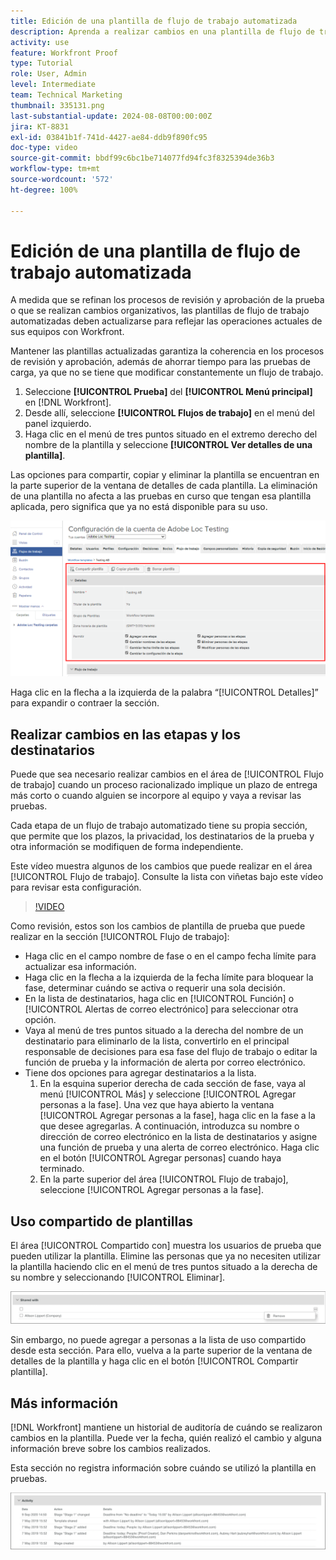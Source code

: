 ```yaml
---
title: Edición de una plantilla de flujo de trabajo automatizada
description: Aprenda a realizar cambios en una plantilla de flujo de trabajo de pruebas automatizadas existente en  [!DNL  Workfront].
activity: use
feature: Workfront Proof
type: Tutorial
role: User, Admin
level: Intermediate
team: Technical Marketing
thumbnail: 335131.png
last-substantial-update: 2024-08-08T00:00:00Z
jira: KT-8831
exl-id: 03841b1f-741d-4427-ae84-ddb9f890fc95
doc-type: video
source-git-commit: bbdf99c6bc1be714077fd94fc3f8325394de36b3
workflow-type: tm+mt
source-wordcount: '572'
ht-degree: 100%

---
```


# Edición de una plantilla de flujo de trabajo automatizada

A medida que se refinan los procesos de revisión y aprobación de la prueba o que se realizan cambios organizativos, las plantillas de flujo de trabajo automatizadas deben actualizarse para reflejar las operaciones actuales de sus equipos con Workfront.

Mantener las plantillas actualizadas garantiza la coherencia en los procesos de revisión y aprobación, además de ahorrar tiempo para las pruebas de carga, ya que no se tiene que modificar constantemente un flujo de trabajo.

1. Seleccione **[!UICONTROL Prueba]** del **[!UICONTROL Menú principal]** en [!DNL Workfront].
1. Desde allí, seleccione **[!UICONTROL Flujos de trabajo]** en el menú del panel izquierdo.
1. Haga clic en el menú de tres puntos situado en el extremo derecho del nombre de la plantilla y seleccione **[!UICONTROL Ver detalles de una plantilla]**.

Las opciones para compartir, copiar y eliminar la plantilla se encuentran en la parte superior de la ventana de detalles de cada plantilla. La eliminación de una plantilla no afecta a las pruebas en curso que tengan esa plantilla aplicada, pero significa que ya no está disponible para su uso.

![Ventana de detalles de plantilla](assets/proof-system-setup-edit-templates-details-area.png)


Haga clic en la flecha a la izquierda de la palabra “[!UICONTROL Detalles]” para expandir o contraer la sección.

## Realizar cambios en las etapas y los destinatarios

Puede que sea necesario realizar cambios en el área de [!UICONTROL Flujo de trabajo] cuando un proceso racionalizado implique un plazo de entrega más corto o cuando alguien se incorpore al equipo y vaya a revisar las pruebas.

Cada etapa de un flujo de trabajo automatizado tiene su propia sección, que permite que los plazos, la privacidad, los destinatarios de la prueba y otra información se modifiquen de forma independiente.

Este vídeo muestra algunos de los cambios que puede realizar en el área [!UICONTROL Flujo de trabajo]. Consulte la lista con viñetas bajo este vídeo para revisar esta configuración.

>[!VIDEO](https://video.tv.adobe.com/v/335131/?quality=12&learn=on&enablevpops=1)

Como revisión, estos son los cambios de plantilla de prueba que puede realizar en la sección [!UICONTROL Flujo de trabajo]:

* Haga clic en el campo nombre de fase o en el campo fecha límite para actualizar esa información.
* Haga clic en la flecha a la izquierda de la fecha límite para bloquear la fase, determinar cuándo se activa o requerir una sola decisión.
* En la lista de destinatarios, haga clic en [!UICONTROL Función] o [!UICONTROL Alertas de correo electrónico] para seleccionar otra opción.
* Vaya al menú de tres puntos situado a la derecha del nombre de un destinatario para eliminarlo de la lista, convertirlo en el principal responsable de decisiones para esa fase del flujo de trabajo o editar la función de prueba y la información de alerta por correo electrónico.
* Tiene dos opciones para agregar destinatarios a la lista.
   1. En la esquina superior derecha de cada sección de fase, vaya al menú [!UICONTROL Más] y seleccione [!UICONTROL Agregar personas a la fase]. Una vez que haya abierto la ventana [!UICONTROL Agregar personas a la fase], haga clic en la fase a la que desee agregarlas. A continuación, introduzca su nombre o dirección de correo electrónico en la lista de destinatarios y asigne una función de prueba y una alerta de correo electrónico. Haga clic en el botón [!UICONTROL Agregar personas] cuando haya terminado.
   1. En la parte superior del área [!UICONTROL Flujo de trabajo], seleccione [!UICONTROL Agregar personas a la fase].

## Uso compartido de plantillas

El área [!UICONTROL Compartido con] muestra los usuarios de prueba que pueden utilizar la plantilla. Elimine las personas que ya no necesiten utilizar la plantilla haciendo clic en el menú de tres puntos situado a la derecha de su nombre y seleccionando [!UICONTROL Eliminar].

![[!UICONTROL Lista Compartido con]](assets/proof-system-setups-edit-template-shared-with.png)

Sin embargo, no puede agregar a personas a la lista de uso compartido desde esta sección. Para ello, vuelva a la parte superior de la ventana de detalles de la plantilla y haga clic en el botón [!UICONTROL Compartir plantilla].

## Más información

[!DNL Workfront] mantiene un historial de auditoría de cuándo se realizaron cambios en la plantilla. Puede ver la fecha, quién realizó el cambio y alguna información breve sobre los cambios realizados.

Esta sección no registra información sobre cuándo se utilizó la plantilla en pruebas.

![Lista de actividades de prueba](assets/proof-system-setups-edit-template-activity.png)

